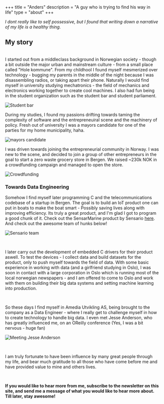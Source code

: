 +++
title = "Anders"
description = "A guy who is trying to find his way in life"
type = "about"
+++

_I dont really like to self possessive, but I found that writing down a narrative of my life is a healthy thing._

## My story

<br>
 I started out from a middleclass background in Norwegian society - though a bit outside the major urban and mainstream culture - from a small place called "Hole kommune". From my childhool I found myself mesmerized over technology - bugging my parents in the middle of the night because I was disassembling radios, or taking apart their phone. Naturally I would find myself in university studying mechatronics - the field of mechanics and electronics working together to create cool machines. I also had fun being in the student organization such as the student bar and student parliament.

![Student bar](/images/anders/bluebox_1.jpg)

During my studies, I found my passions drifting towards taming the complexity  of software and the entrepreneuiral scene and the machinery of policy. Fresh out of university I was a mayors candidate for one of the parties for my home municipality, haha.

![mayors candidate](/images/anders/mayors-1.jpg)

I was driven towards joining the entrepreneurial community in Norway. I was new to the scene, and decided to join a group of other entrepreneurs in the goal to start a zero waste grocery store in Bergen.  We raised ~230k NOK in a crowdfunding campaign and managed to open the store.

![Crowdfunding](/images/anders/ravarene_2.jpg)

### Towards Data Engineering

Somehow I find myself later programming C and the telecommunications codebase  of a startup in Bergen. The goal is to build an IoT product one can put in boats to make the boat smart - Possibly saving lives along with improving efficiency. Its truly a great product, and I'm glad I got to program a good chunk of it.  Check out the SensarMarine product by Sensario [here](https://sensarmarine.no/).  And check out the awesome team of hunks below!

![Sensario team](/images/anders/sensario-1.jpg)

<br>

I later carry out the development of embedded C drivers for their product aswell. To test the devices - I collect data and build datasets for the product, only to push myself towards the field of data. With some basic experience in working with data (and a girlfriend studying in Oslo), I was soon in contact with a large corporation in Oslo which is running most of the local norwegian newspapers - and I am offered to come to Oslo and work with them on building their big data systems and setting machine learning into production.

<br>
<!-- ![Collecting data for Sensario]() -->

So these days I find myself in Amedia Utvikling AS, being brought to the company as a Data Engineer - where I really get to challenge myself in how to create technology to handle big data. I even met Jesse Anderson, who has greatly influenced me, on an OReilly conference (Yes, I was a bit nervous - huge fan)

![Meeting Jesse Anderson](/images/anders/jesseanderson.jpg)

<br>

I am truly fortunate to have been influence by many great people through my life, and bear much gratitude to all those who have come before me and have provided value to mine and others lives.

<br>

**If you would like to hear more from me, subscribe to the newsletter on this site, and send me a message of what you would like to hear more about.  Till later, stay awesome!**

